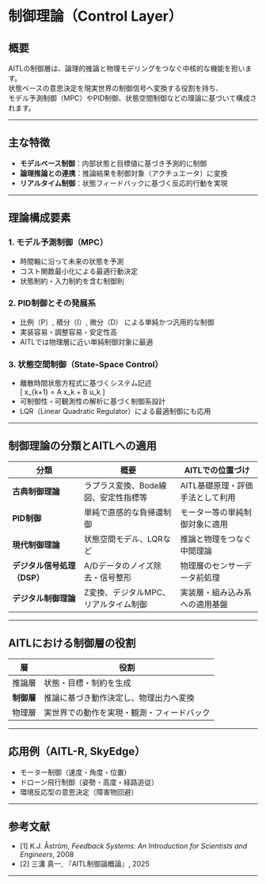 # 制御理論（Control Layer）

## 概要

AITLの制御層は、論理的推論と物理モデリングをつなぐ中核的な機能を担います。  
状態ベースの意思決定を現実世界の制御信号へ変換する役割を持ち、  
モデル予測制御（MPC）やPID制御、状態空間制御などの理論に基づいて構成されます。

---

## 主な特徴

- **モデルベース制御**：内部状態と目標値に基づき予測的に制御  
- **論理推論との連携**：推論結果を制御対象（アクチュエータ）に変換  
- **リアルタイム制御**：状態フィードバックに基づく反応的行動を実現  

---

## 理論構成要素

### 1. モデル予測制御（MPC）

- 時間軸に沿って未来の状態を予測  
- コスト関数最小化による最適行動決定  
- 状態制約・入力制約を含む制御則  

### 2. PID制御とその発展系

- 比例（P）, 積分（I）, 微分（D） による単純かつ汎用的な制御  
- 実装容易・調整容易・安定性高  
- AITLでは物理層に近い単純制御対象に最適  

### 3. 状態空間制御（State-Space Control）

- 離散時間状態方程式に基づくシステム記述  
  \[
  x_{k+1} = A x_k + B u_k
  \]
- 可制御性・可観測性の解析に基づく制御系設計  
- LQR（Linear Quadratic Regulator）による最適制御にも応用  

---

## 制御理論の分類とAITLへの適用

| 分類 | 概要 | AITLでの位置づけ |
|------|------|------------------|
| **古典制御理論** | ラプラス変換、Bode線図、安定性指標等 | AITL基礎原理・評価手法として利用 |
| **PID制御** | 単純で直感的な負帰還制御 | モーター等の単純制御対象に適用 |
| **現代制御理論** | 状態空間モデル、LQRなど | 推論と物理をつなぐ中間理論 |
| **デジタル信号処理（DSP）** | A/Dデータのノイズ除去・信号整形 | 物理層のセンサーデータ前処理 |
| **デジタル制御理論** | Z変換、デジタルMPC、リアルタイム制御 | 実装層・組み込み系への適用基盤 |

---

## AITLにおける制御層の役割

| 層 | 役割 |
|----|------|
| 推論層 | 状態・目標・制約を生成 |
| **制御層** | 推論に基づき動作決定し、物理出力へ変換 |
| 物理層 | 実世界での動作を実現・観測・フィードバック |

---

## 応用例（AITL-R, SkyEdge）

- モーター制御（速度・角度・位置）  
- ドローン飛行制御（姿勢・高度・経路追従）  
- 環境反応型の意思決定（障害物回避）

---

## 参考文献

- [1] K.J. Åström, *Feedback Systems: An Introduction for Scientists and Engineers*, 2008  
- [2] 三溝 真一, 『AITL制御論概論』, 2025  

---
